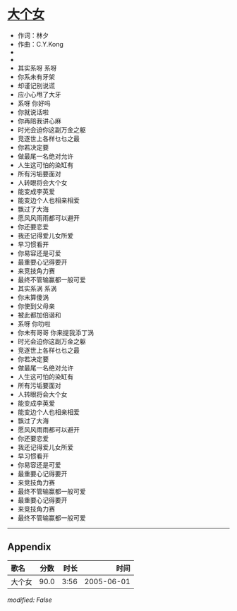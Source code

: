 # [大个女](https://music.163.com/song?id=66300)

* 作词：林夕
* 作曲：C.Y.Kong
*
*
* 其实系呀 系呀
* 你系未有牙架
* 却谨记别说谎
* 应小心甩了大牙
* 系呀 你好吗
* 你就说话啦
* 你再陪我讲心麻
* 时光会迫你这副万金之躯
* 竞逐世上各样乜乜之最
* 你若决定要
* 做最尾一名绝对允许
* 人生这可怕的染缸有
* 所有污垢要面对
* 人转眼将会大个女
* 能变成李英爱
* 能变边个人也相亲相爱
* 飘过了大海
* 愿风风雨雨都可以避开
* 你还要恋爱
* 我还记得爱儿女所爱
* 早习惯看开
* 你易容还是可爱
* 最重要心记得要开
* 来竞技角力赛
* 最终不管输赢都一般可爱
* 其实系涡 系涡
* 你末算傻涡
* 你使到父母亲
* 被此都加倍谐和
* 系呀 你叻啦
* 你未有哥哥 你来提我添丁涡
* 时光会迫你这副万金之躯
* 竞逐世上各样乜乜之最
* 你若决定要
* 做最尾一名绝对允许
* 人生这可怕的染缸有
* 所有污垢要面对
* 人转眼将会大个女
* 能变成李英爱
* 能变边个人也相亲相爱
* 飘过了大海
* 愿风风雨雨都可以避开
* 你还要恋爱
* 我还记得爱儿女所爱
* 早习惯看开
* 你易容还是可爱
* 最重要心记得要开
* 来竞技角力赛
* 最终不管输赢都一般可爱
* 最重要心记得要开
* 来竞技角力赛
* 最终不管输赢都一般可爱


---

## Appendix

|歌名|分数|时长|时间|
|:---|:---:|---:|---:|
|大个女|90.0|3:56|2005-06-01

*modified: False*